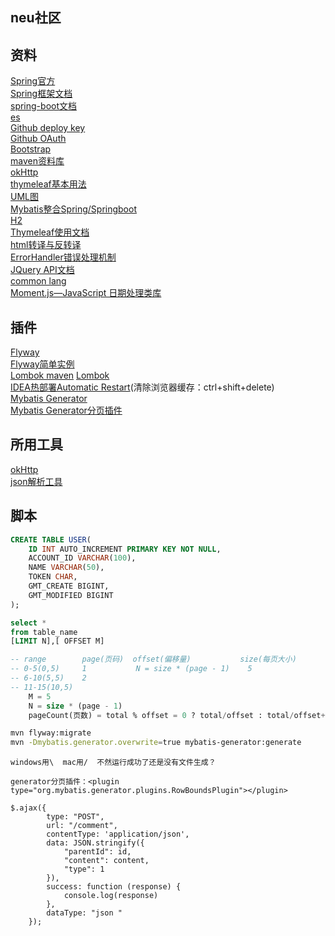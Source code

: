 ## neu社区

## 资料
[Spring官方](https://spring.io/guides)  
[Spring框架文档](https://docs.spring.io/spring/docs/5.0.3.RELEASE/spring-framework-reference/)      
[spring-boot文档](https://docs.spring.io/spring-boot/docs/2.0.0.RC1/reference/htmlsingle/)  
[es](https://elasticsearch.cn/explore)  
[Github deploy key](https://developer.github.com/v3/guides/managing-deploy-keys/#deploy-keys)  
[Github OAuth](https://developer.github.com/apps/building-oauth-apps/authorizing-oauth-apps/)  
[Bootstrap](https://v3.bootcss.com/getting-started/#download)  
[maven资料库](https://mvnrepository.com)  
[okHttp](https://square.github.io/okhttp/)  
[thymeleaf基本用法](https://www.cnblogs.com/topwill/p/7434955.html)  
[UML图](https://mp.weixin.qq.com/s/KR2HCcCoIc-gSDLZ69azYw)  
[Mybatis整合Spring/Springboot](http://mybatis.org/spring/index.html)  
[H2](http://www.h2database.com/html/quickstart.html)  
[Thymeleaf使用文档](https://www.thymeleaf.org/documentation.html)  
[html转译与反转译](https://www.sojson.com/rehtml)  
[ErrorHandler错误处理机制](https://docs.spring.io/spring-boot/docs/2.0.0.RC1/reference/htmlsingle/#boot-features-error-handling)  
[JQuery API文档](https://api.jquery.com/)  
[common lang](https://mvnrepository.com/artifact/org.apache.commons/commons-lang3/3.9)  
[Moment.js—JavaScript 日期处理类库](http://momentjs.cn/)  
## 插件
[Flyway](https://flywaydb.org/getstarted/firststeps/maven)  
[Flyway简单实例](http://ju.outofmemory.cn/entry/339528)  
[Lombok maven](https://projectlombok.org/setup/maven)
[Lombok](https://projectlombok.org/features/all)  
[IDEA热部署Automatic Restart](https://www.cnblogs.com/ming-blogs/p/10289075.html)(清除浏览器缓存：ctrl+shift+delete)  
[Mybatis Generator](http://mybatis.org/generator/configreference/xmlconfig.html)  
[Mybatis Generator分页插件](http://mybatis.org/generator/reference/plugins.html)

## 所用工具
[okHttp](https://square.github.io/okhttp/)  
[json解析工具](http://jsoneditoronline.org/)  
## 脚本
```sql
CREATE TABLE USER(
    ID INT AUTO_INCREMENT PRIMARY KEY NOT NULL,
    ACCOUNT_ID VARCHAR(100),
    NAME VARCHAR(50),
    TOKEN CHAR,
    GMT_CREATE BIGINT,
    GMT_MODIFIED BIGINT
);
```
```sql
select *
from table_name 
[LIMIT N],[ OFFSET M]

-- range        page(页码)  offset(偏移量)           size(每页大小)
-- 0-5(0,5)     1           N = size * (page - 1)    5
-- 6-10(5,5)    2            
-- 11-15(10,5)   
    M = 5
    N = size * (page - 1)
    pageCount(页数) = total % offset = 0 ? total/offset : total/offset+1            
```

``` bash
mvn flyway:migrate
mvn -Dmybatis.generator.overwrite=true mybatis-generator:generate
```

```
windows用\  mac用/  不然运行成功了还是没有文件生成？
```

```aidl
generator分页插件：<plugin type="org.mybatis.generator.plugins.RowBoundsPlugin"></plugin>
```

```puml
$.ajax({
        type: "POST",
        url: "/comment",
        contentType: 'application/json',
        data: JSON.stringify({
            "parentId": id,
            "content": content,
            "type": 1
        }),
        success: function (response) {
            console.log(response)
        },
        dataType: "json "
    });
```